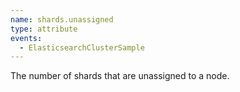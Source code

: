 ```yaml
---
name: shards.unassigned
type: attribute
events:
  - ElasticsearchClusterSample
---
```


The number of shards that are unassigned to a node.
